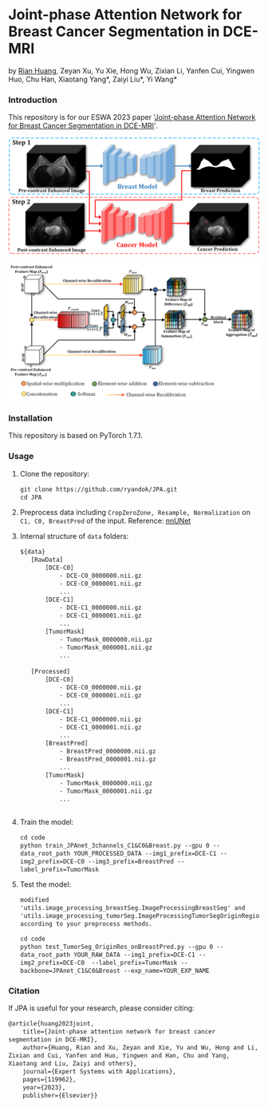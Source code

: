 # Joint-phase Attention Network for Breast Cancer Segmentation in DCE-MRI
by [Rian Huang](https://github.com/ryandok), Zeyan Xu, Yu Xie, Hong Wu, Zixian Li, Yanfen Cui, Yingwen Huo, Chu Han, Xiaotang Yang*, Zaiyi Liu*, Yi Wang*


### Introduction

This repository is for our ESWA 2023 paper '[Joint-phase Attention Network for Breast Cancer Segmentation in DCE-MRI](https://www.sciencedirect.com/science/article/pii/S0957417423004645)'. 

![Overview](figure/Overview.png)

![JPAmodule](figure/JPAmodule.png)


### Installation
This repository is based on PyTorch 1.7.1.



### Usage

1. Clone the repository:
   ```shell
   git clone https://github.com/ryandok/JPA.git
   cd JPA
   ```
2. Preprocess data including `CropZeroZone, Resample, Normalization` on `C1, C0, BreastPred` of the input.
Reference: [nnUNet](https://github.com/MIC-DKFZ/nnUNet)

   
3. Internal structure of `data` folders:
    ```text
    ${data}
       [RawData]
           [DCE-C0]
               - DCE-C0_0000000.nii.gz
               - DCE-C0_0000001.nii.gz
               ...
           [DCE-C1]
               - DCE-C1_0000000.nii.gz
               - DCE-C1_0000001.nii.gz
               ...
           [TumorMask]
               - TumorMask_0000000.nii.gz
               - TumorMask_0000001.nii.gz
               ...
       
       [Processed]
           [DCE-C0]
               - DCE-C0_0000000.nii.gz
               - DCE-C0_0000001.nii.gz
               ...
           [DCE-C1]
               - DCE-C1_0000000.nii.gz
               - DCE-C1_0000001.nii.gz
               ...
           [BreastPred]
               - BreastPred_0000000.nii.gz
               - BreastPred_0000001.nii.gz
               ...
           [TumorMask]
               - TumorMask_0000000.nii.gz
               - TumorMask_0000001.nii.gz
               ...
           
    ```
   
4. Train the model:
   ```shell
   cd code
   python train_JPAnet_3channels_C1&C0&Breast.py --gpu 0 --data_root_path YOUR_PROCESSED_DATA --img1_prefix=DCE-C1 --img2_prefix=DCE-C0 --img3_prefix=BreastPred --label_prefix=TumorMask
   ```

5. Test the model:
   ```text
   modified 
   'utils.image_processing_breastSeg.ImageProcessingBreastSeg' and
   'utils.image_processing_tumorSeg.ImageProcessingTumorSegOriginRegion'
   according to your preprocess methods.
    ```
   
    ```shell
   cd code
   python test_TumorSeg_OriginRes_onBreastPred.py --gpu 0 --data_root_path YOUR_RAW_DATA --img1_prefix=DCE-C1 --img2_prefix=DCE-C0  --label_prefix=TumorMask --backbone=JPAnet_C1&C0&Breast --exp_name=YOUR_EXP_NAME
    ```
   


### Citation

If JPA is useful for your research, please consider citing:

    @article{huang2023joint,
        title={Joint-phase attention network for breast cancer segmentation in DCE-MRI},
        author={Huang, Rian and Xu, Zeyan and Xie, Yu and Wu, Hong and Li, Zixian and Cui, Yanfen and Huo, Yingwen and Han, Chu and Yang, Xiaotang and Liu, Zaiyi and others},
        journal={Expert Systems with Applications},
        pages={119962},
        year={2023},
        publisher={Elsevier}}





